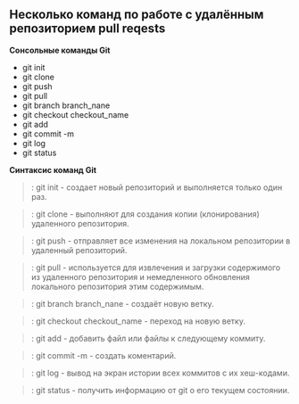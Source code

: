 ## Несколько команд по работе с удалённым репозиторием pull reqests

**Сонсольные команды Git**

* git init
* git clone
* git push
* git pull
* git branch branch_nane
* git checkout checkout_name
* git add
* git commit -m
* git log
* git status

**Синтаксис команд Git**

>: git init - создает новый репозиторий и выполняется только один раз.

>: git clone - выполняют для создания копии (клонирования) удаленного репозитория.

>: git push - отправляет все изменения на локальном репозитории в удаленный репозиторий.

>: git pull - используется для извлечения и загрузки содержимого из удаленного репозитория и немедленного обновления локального репозитория этим содержимым. 

>: git branch branch_nane - создаёт новую ветку.

>: git checkout checkout_name - переход на новую ветку.

>: git add - добавить файл или файлы к следующему коммиту.

>: git commit -m - создать коментарий.

>: git log - вывод на экран истории всех коммитов с их хеш-кодами.

>: git status - получить информацию от git о его текущем состоянии.